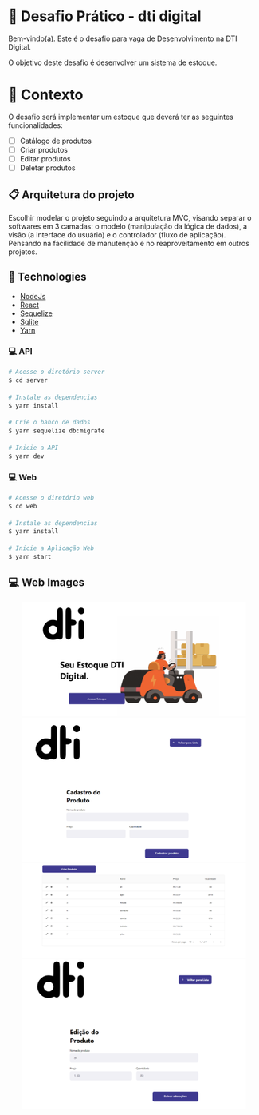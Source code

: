 # 🚀 Desafio Prático - dti digital 

Bem-vindo(a). Este é o desafio para vaga de Desenvolvimento na DTI Digital.

O objetivo deste desafio é desenvolver um sistema de estoque.

# 🧠 Contexto

O desafio será implementar um estoque que deverá ter as seguintes funcionalidades:
- [ ] Catálogo de produtos
- [ ] Criar produtos
- [ ] Editar produtos
- [ ] Deletar produtos

## 📋 Arquitetura do projeto

Escolhir modelar o projeto seguindo a arquitetura MVC, visando separar o softwares em 3 camadas: o modelo (manipulação da lógica de dados), a visão (a interface do usuário) e o controlador (fluxo de aplicação). Pensando na facilidade de manutenção e no reaproveitamento em outros projetos.


## :rocket: Technologies
  - [NodeJs](https://nodejs.org/en/)
  - [React](https://pt-br.reactjs.org/)
  - [Sequelize](https://sequelize.org/)
  - [Sqlite](https://www.sqlite.org/)
  - [Yarn](https://yarnpkg.com/)
  

### :computer: API
```bash
# Acesse o diretório server
$ cd server

# Instale as dependencias 
$ yarn install

# Crie o banco de dados
$ yarn sequelize db:migrate

# Inicie a API
$ yarn dev
```

### :computer: Web 
 ```bash
# Acesse o diretório web
$ cd web

# Instale as dependencias 
$ yarn install

# Inicie a Aplicação Web
$ yarn start
```

## :computer: Web Images

  <p align="center" style="border-radius:6px">
    <kbd>
    <img width="450" height="auto" src='https://github.com/gustavobrierre/Desafio-DTI/blob/master/Home.png'>    
    </kbd> 
    <kbd>
    <img width="450" height="auto" src='https://github.com/gustavobrierre/Desafio-DTI/blob/master/Cadastro-produto.png'>     
    </kbd>
  <kbd>
    <img width="450" height="auto" src='https://github.com/gustavobrierre/Desafio-DTI/blob/master/Lista-Produtos.png'>     
    </kbd>
  <kbd>
    <img width="450" height="auto" src='https://github.com/gustavobrierre/Desafio-DTI/blob/master/Edição-produto.png'>     
    </kbd>
  </p>
